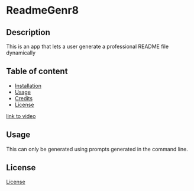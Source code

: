 # ReadmeGenr8

## Description

This is an app that lets a user generate a professional README file dynamically

## Table of content

* [Installation](#installation)
* [Usage](#usage)
* [Credits](#credits)
* [License](#license)

[link to video](https://drive.google.com/file/d/18zonYW-Gj8jOxCWTVHaMmcnbM7gYcvkZ/view) 

## Usage
This can only be generated using prompts generated in the command line.

## License

[License](https://opensource.org/licenses/MIT)